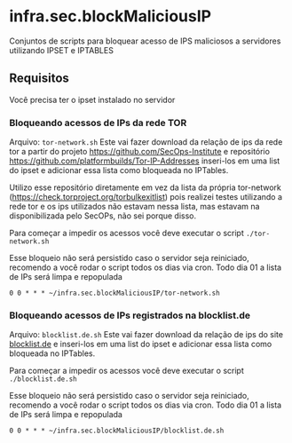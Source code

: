 # infra.sec.blockMaliciousIP
Conjuntos de scripts para bloquear acesso de IPS maliciosos a servidores utilizando IPSET e IPTABLES

## Requisitos
Você precisa ter o ipset instalado no servidor

### Bloqueando acessos de IPs da rede TOR
Arquivo: `tor-network.sh`
Este vai fazer download da relação de ips da rede tor a partir do projeto https://github.com/SecOps-Institute e repositório https://github.com/platformbuilds/Tor-IP-Addresses inseri-los em uma list do ipset e adicionar essa lista como bloqueada no IPTables.

Utilizo esse repositório diretamente em vez da lista da própria tor-network (https://check.torproject.org/torbulkexitlist) pois realizei testes utilizando a rede tor e os ips utilizados não estavam nessa lista, mas estavam na disponibilizada pelo SecOPs, não sei porque disso.

Para começar a impedir os acessos você deve executar o script `./tor-network.sh`

Esse bloqueio não será persistido caso o servidor seja reiniciado, recomendo a você rodar o script todos os dias via cron. Todo dia 01 a lista de IPs será limpa e repopulada

`0 0 * * * ~/infra.sec.blockMaliciousIP/tor-network.sh`

### Bloqueando acessos de IPs registrados na blocklist.de
Arquivo: `blocklist.de.sh`
Este vai fazer download da relação de ips do site [blocklist.de](https://www.blocklist.de/) e inseri-los em uma list do ipset e adicionar essa lista como bloqueada no IPTables.

Para começar a impedir os acessos você deve executar o script `./blocklist.de.sh`

Esse bloqueio não será persistido caso o servidor seja reiniciado, recomendo a você rodar o script todos os dias via cron. Todo dia 01 a lista de IPs será limpa e repopulada

`0 0 * * * ~/infra.sec.blockMaliciousIP/blocklist.de.sh`

